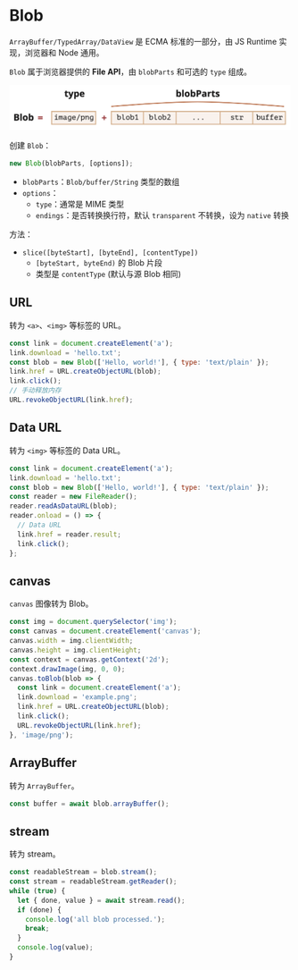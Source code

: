 # Blob

`ArrayBuffer/TypedArray/DataView` 是 ECMA 标准的一部分，由 JS Runtime 实现，浏览器和 Node 通用。

`Blob` 属于浏览器提供的 **File API**，由 `blobParts` 和可选的 `type` 组成。

![](./assets/blob.png)

创建 `Blob`：

```js
new Blob(blobParts, [options]);
```

- `blobParts`：`Blob/buffer/String` 类型的数组
- `options`：
  - `type`：通常是 MIME 类型
  - `endings`：是否转换换行符，默认 `transparent` 不转换，设为 `native` 转换

方法：

- `slice([byteStart], [byteEnd], [contentType])`
  - `[byteStart, byteEnd)` 的 Blob 片段
  - 类型是 `contentType` (默认与源 Blob 相同)

## URL

转为 `<a>`、`<img>` 等标签的 URL。

```js
const link = document.createElement('a');
link.download = 'hello.txt';
const blob = new Blob(['Hello, world!'], { type: 'text/plain' });
link.href = URL.createObjectURL(blob);
link.click();
// 手动释放内存
URL.revokeObjectURL(link.href);
```

## Data URL

转为 `<img>` 等标签的 Data URL。

```js
const link = document.createElement('a');
link.download = 'hello.txt';
const blob = new Blob(['Hello, world!'], { type: 'text/plain' });
const reader = new FileReader();
reader.readAsDataURL(blob);
reader.onload = () => {
  // Data URL
  link.href = reader.result;
  link.click();
};
```

## canvas

`canvas` 图像转为 Blob。

```js
const img = document.querySelector('img');
const canvas = document.createElement('canvas');
canvas.width = img.clientWidth;
canvas.height = img.clientHeight;
const context = canvas.getContext('2d');
context.drawImage(img, 0, 0);
canvas.toBlob(blob => {
  const link = document.createElement('a');
  link.download = 'example.png';
  link.href = URL.createObjectURL(blob);
  link.click();
  URL.revokeObjectURL(link.href);
}, 'image/png');
```

## ArrayBuffer

转为 `ArrayBuffer`。

```js
const buffer = await blob.arrayBuffer();
```

## stream

转为 stream。

```js
const readableStream = blob.stream();
const stream = readableStream.getReader();
while (true) {
  let { done, value } = await stream.read();
  if (done) {
    console.log('all blob processed.');
    break;
  }
  console.log(value);
}
```
